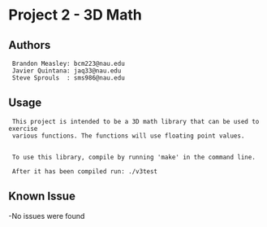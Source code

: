  # Project 2 - 3D Math
 
 ## Authors
     Brandon Measley: bcm223@nau.edu
     Javier Quintana: jaq33@nau.edu
     Steve Sprouls  : sms986@nau.edu
     
 ## Usage
     This project is intended to be a 3D math library that can be used to exercise
     various functions. The functions will use floating point values.

     
     To use this library, compile by running 'make' in the command line.

     After it has been compiled run: ./v3test
 
 
 ## Known Issue
 
  -No issues were found
